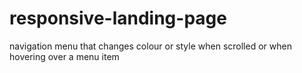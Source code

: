 # responsive-landing-page
navigation menu that changes colour or style when scrolled or when hovering over a menu item
